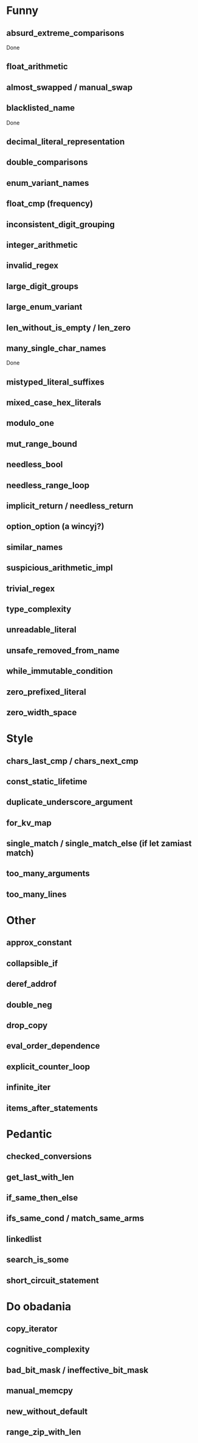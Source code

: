 # Funny

## absurd_extreme_comparisons
Done

## float_arithmetic

## almost_swapped / manual_swap

## blacklisted_name
Done

## decimal_literal_representation

## double_comparisons

## enum_variant_names

## float_cmp (frequency)

## inconsistent_digit_grouping

## integer_arithmetic

## invalid_regex

## large_digit_groups

## large_enum_variant

## len_without_is_empty / len_zero

## many_single_char_names
Done

## mistyped_literal_suffixes

## mixed_case_hex_literals

## modulo_one

## mut_range_bound

## needless_bool

## needless_range_loop

## implicit_return / needless_return

## option_option (a wincyj?)

## similar_names

## suspicious_arithmetic_impl

## trivial_regex

## type_complexity

## unreadable_literal

## unsafe_removed_from_name

## while_immutable_condition

## zero_prefixed_literal

## zero_width_space

# Style

## chars_last_cmp / chars_next_cmp

## const_static_lifetime

## duplicate_underscore_argument

## for_kv_map

## single_match / single_match_else (if let zamiast match)

## too_many_arguments

## too_many_lines

# Other

## approx_constant

## collapsible_if

## deref_addrof

## double_neg

## drop_copy

## eval_order_dependence

## explicit_counter_loop

## infinite_iter

## items_after_statements

# Pedantic

## checked_conversions

## get_last_with_len

## if_same_then_else

## ifs_same_cond / match_same_arms

## linkedlist

## search_is_some

## short_circuit_statement

# Do obadania

## copy_iterator

## cognitive_complexity

## bad_bit_mask / ineffective_bit_mask

## manual_memcpy

## new_without_default

## range_zip_with_len
